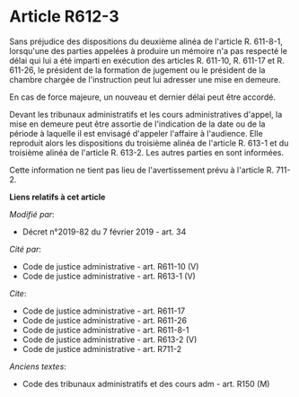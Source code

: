 # Article R612-3

Sans préjudice des dispositions du deuxième alinéa de l'article R. 611-8-1, lorsqu'une des parties appelées à produire un
mémoire n'a pas respecté le délai qui lui a été imparti en exécution des articles R. 611-10, R. 611-17 et R. 611-26, le
président de la formation de jugement ou le président de la chambre chargée de l'instruction peut lui adresser une mise en
demeure.

En cas de force majeure, un nouveau et dernier délai peut être accordé.

Devant les tribunaux administratifs et les cours administratives d'appel, la mise en demeure peut être assortie de
l'indication de la date ou de la période à laquelle il est envisagé d'appeler l'affaire à l'audience. Elle reproduit alors
les dispositions du troisième alinéa de l'article R. 613-1 et du troisième alinéa de l'article R. 613-2. Les autres parties
en sont informées.

Cette information ne tient pas lieu de l'avertissement prévu à l'article R. 711-2.

**Liens relatifs à cet article**

_Modifié par_:

  - Décret n°2019-82 du 7 février 2019 - art. 34

_Cité par_:

  - Code de justice administrative - art. R611-10 (V)
  - Code de justice administrative - art. R613-1 (V)

_Cite_:

  - Code de justice administrative - art. R611-17
  - Code de justice administrative - art. R611-26
  - Code de justice administrative - art. R611-8-1
  - Code de justice administrative - art. R613-2 (V)
  - Code de justice administrative - art. R711-2

_Anciens textes_:

  - Code des tribunaux administratifs et des cours adm - art. R150 (M)
